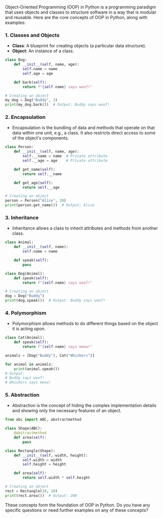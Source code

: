 Object-Oriented Programming (OOP) in Python is a programming paradigm that uses objects and classes to structure software in a way that is modular and reusable. Here are the core concepts of OOP in Python, along with examples:

### 1. **Classes and Objects**
- **Class**: A blueprint for creating objects (a particular data structure).
- **Object**: An instance of a class.

```python
class Dog:
    def __init__(self, name, age):
        self.name = name
        self.age = age

    def bark(self):
        return f"{self.name} says woof!"

# Creating an object
my_dog = Dog("Buddy", 3)
print(my_dog.bark())  # Output: Buddy says woof!
```

### 2. **Encapsulation**
- Encapsulation is the bundling of data and methods that operate on that data within one unit, e.g., a class. It also restricts direct access to some of the object's components.

```python
class Person:
    def __init__(self, name, age):
        self.__name = name  # Private attribute
        self.__age = age    # Private attribute

    def get_name(self):
        return self.__name

    def get_age(self):
        return self.__age

# Creating an object
person = Person("Alice", 30)
print(person.get_name())  # Output: Alice
```

### 3. **Inheritance**
- Inheritance allows a class to inherit attributes and methods from another class.

```python
class Animal:
    def __init__(self, name):
        self.name = name

    def speak(self):
        pass

class Dog(Animal):
    def speak(self):
        return f"{self.name} says woof!"

# Creating an object
dog = Dog("Buddy")
print(dog.speak())  # Output: Buddy says woof!
```

### 4. **Polymorphism**
- Polymorphism allows methods to do different things based on the object it is acting upon.

```python
class Cat(Animal):
    def speak(self):
        return f"{self.name} says meow!"

animals = [Dog("Buddy"), Cat("Whiskers")]

for animal in animals:
    print(animal.speak())
# Output:
# Buddy says woof!
# Whiskers says meow!
```

### 5. **Abstraction**
- Abstraction is the concept of hiding the complex implementation details and showing only the necessary features of an object.

```python
from abc import ABC, abstractmethod

class Shape(ABC):
    @abstractmethod
    def area(self):
        pass

class Rectangle(Shape):
    def __init__(self, width, height):
        self.width = width
        self.height = height

    def area(self):
        return self.width * self.height

# Creating an object
rect = Rectangle(10, 20)
print(rect.area())  # Output: 200
```

These concepts form the foundation of OOP in Python. Do you have any specific questions or need further examples on any of these concepts?